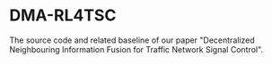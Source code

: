# DMA-RL4TSC

The source code and related baseline of our paper "Decentralized Neighbouring Information Fusion for Traffic Network
Signal Control".
